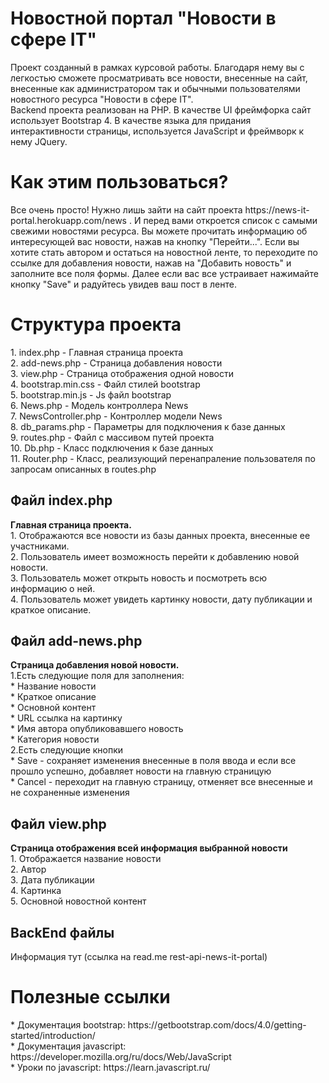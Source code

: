 <h1>Новостной портал "Новости в сфере IT"</h1>

Проект созданный в рамках курсовой работы. Благодаря нему вы с легкостью сможете просматривать все новости, внесенные на сайт, внесенные как администратором так и обычными пользователями новостного ресурса "Новости в сфере IT".
<br>
Backend проекта реализован на PHP. В качестве UI фреймфорка сайт использует Bootstrap 4. В качестве языка для придания интерактивности страницы, используется JavaScript и фреймворк к нему JQuery.
<h1>Как этим пользоваться?</h1>
Все очень просто! Нужно лишь зайти на сайт проекта https://news-it-portal.herokuapp.com/news . И перед вами откроется список с самыми свежими новостями ресурса. Вы можете прочитать информацию об интересующей вас новости, нажав на кнопку "Перейти...". Если вы хотите стать автором и остаться на новостной ленте, то переходите по ссылке для добавления новости, нажав на "Добавить новость" и заполните все поля формы. Далее если вас все устраивает нажимайте кнопку "Save" и радуйтесь увидев ваш пост в ленте.
<h1>Структура проекта</h1>
    1. index.php      -   Главная страница проекта<br>
    2. add-news.php    -  Страница добавления новости<br>
    3. view.php       -    Страница отображения одной новости <br>
    4. bootstrap.min.css - Файл стилей bootstrap<br>
    5. bootstrap.min.js -  Js файл bootstrap<br>
    6. News.php        -   Модель контроллера News<br>
    7. NewsController.php - Контроллер модели News<br>
    8. db_params.php    -  Параметры для подключения к базе данных<br>
    9. routes.php      -   Файл с массивом путей проекта<br>
    10. Db.php         -    Класс подключения к базе данных<br>
    11. Router.php     -    Класс, реализующий перенапраление пользователя по запросам описанных в routes.php<br>
<h2>Файл index.php</h2>
<b>Главная страница проекта. </b><br>
    1. Отображаются все новости из базы данных проекта, внесенные ее участниками. <br>
    2. Пользователь имеет возможность перейти к добавлению новой новости.<br>
    3. Пользователь может открыть новость и посмотреть всю информацию о ней.<br>
    4. Пользователь может увидеть картинку новости, дату публикации и краткое описание.<br>
<h2>Файл add-news.php</h2>
<b>Страница добавления новой новости.</b><br>
    1.Есть следующие поля для заполнения:<br>
        * Название новости<br>
        * Краткое описание <br>
        * Основной контент<br>
        * URL ссылка на картинку<br>
        * Имя автора опубликовавшего новость<br>
        * Категория новости<br>
    2.Есть следующие кнопки<br>
        * Save - сохраняет изменения внесенные в поля ввода и если все прошло успешно, добавляет новости на главную страницую<br>
        * Cancel - переходит на главную страницу, отменяет все внесенные и не сохраненные изменения<br>
<h2>Файл view.php</h2>     
<b>Страница отображения всей информация выбранной новости</b><br>
    1. Отображается название новости<br>
    2. Автор <br>
    3. Дата публикации<br>
    4. Картинка<br>
    5. Основной новостной контент<br>
<h2>BackEnd файлы</h2>
Информация тут (ссылка на read.me rest-api-news-it-portal)
<h1>Полезные ссылки</h1>
    * Документация bootstrap: https://getbootstrap.com/docs/4.0/getting-started/introduction/   <br>
    * Документация javascript: https://developer.mozilla.org/ru/docs/Web/JavaScript  <br>
    * Уроки по javascript: https://learn.javascript.ru/  <br>
        
        
        
        
        
        
        
        
        
        
        
        
        
        
        
        